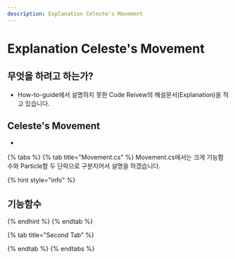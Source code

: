 ```yaml
---
description: Explanation Celeste's Movement
---
```


# Explanation Celeste's Movement

## 무엇을 하려고 하는가?

* How-to-guide에서 설명하지 못한 Code Reivew의 해설문서\(Explanation\)을 적고 있습니다.

## Celeste's Movement

* 
{% tabs %}
{% tab title="Movement.cs" %}
Movement.cs에서는 크게 기능함수와 Particle함 두 단락으로 구분지어서 설명을 하겠습니다.



{% hint style="info" %}
## 기능함수
{% endhint %}
{% endtab %}

{% tab title="Second Tab" %}

{% endtab %}
{% endtabs %}



